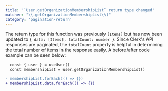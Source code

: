 ```yaml
---
title: '`User.getOrganizationMembershipList` return type changed'
matcher: "\\.getOrganizationMembershipList\\("
category: 'pagination-return'
---
```


The return type for this function was previously `[Items]` but has now been updated to `{ data: [Items], totalCount: number }`. Since Clerk's API responses are paginated, the `totalCount` property is helpful in determining the total number of items in the response easily. A before/after code example can be seen below:

```diff
  const { user } = useUser()
  const membershipList = user.getOrganizationMembershipList()

- membershipList.forEach(() => {})
+ membershipList.data.forEach(() => {})
```
